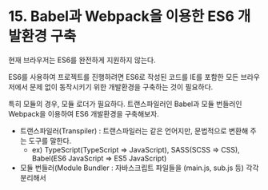 # 15. Babel과 Webpack을 이용한 ES6 개발환경 구축

현재 브라우저는 ES6를 완전하게 지원하지 않는다.

ES6를 사용하여 프로젝트를 진행하려면 ES6로 작성된 코드를 IE를 포함한 모든 브라우저에서 문제 없이 동작시키기 위한 개발환경을 구축하는 것이 필요하다.

특히 모듈의 경우, 모듈 로더가 필요하다. 트랜스파일러인 Babel과 모듈 번들러인 Webpack을 이용하여 ES6 개발환경을 구축해보자.

- 트랜스파일러(Transpiler) : 트랜스파일러는 같은 언어지만, 문법적으로 변환해 주는 도구를 말한다.
  - ex) TypeScript(TypeScript ⇒ JavaScript), SASS(SCSS ⇒ CSS), Babel(ES6 JavaScript ⇒ ES5 JavaScript)
- 모듈 번들러(Module Bundler : 자바스크립트 파일들을 (main.js, sub.js 등) 각각 분리해서 <script src="">이런 식으로 로드하면 순서에 따라 에러가 발생하는 등 여러모로 불편한 점이 생긴다. 이에 따라 모듈 단위의 개발 방식이 도입됐다. 모듈 번들러는 여러개로 나뉘어 있는 파일들을 하나의 파일로 묶어줘 이런 골치아픔을 해소시켜준다.

### 1. Babel CLI 설치

Babel은 트랜스파일러로서 ES6를 ES5 이하의 버전으로 트랜스파일링한다.

```bash
npm init -y
npm install babel-cli --save-dev
```

### 2. `.babelrc` 설정 파일 작성

Babel을 사용하려면 먼저 `env preset` 을 설치해야 한다.

`env preset` 은 현재 환경에 적합한 플러그인을 자동으로 설정해준다.

```bash
$ npm install babel-preset-env --save-dev
```

설치가 완료되었으면 프로젝트 루트에 `.babelrc` 파일을 생성하고 아래와 같이 작성한다.

```jsx
// .babelrc

{
	"presets" : ["env"]
}
```

### 3. 트랜스파일링

ES6를 ES5 이하로 트랜스파일링하기 위해 Babel CLI 명령어를 사용할 수도 있으나 여기서는 npm scripts를 사용하여 트랜스파일링하는 방법에 대해 알아본다. package.json 파일에 scripts를 추가한다.

```json
// package.json
{
	"name": "es6-project",
	"version": "1.0.0",
	"scripts": {
		"build": "babel src/js -w -d dist/js"
	},
	"devDependencies" : {
		"babel-cli" : "^6.26.0",
		"babel-preset-env" : "^1.6.1"
	}
}
```

위 npm scripts는 src/js 폴더의 ES6 파일을 트랜스파일링한 후, 결과물을 dist/js 폴더에 저장한다. 사용한 옵션의 의미는 아래와 같다

- -w : 파일 변경을 감지하여 자동으로 트랜스파일한다 (—watch 옵션의 축약형)
- -d : 결과물이 저장될 폴더를 지정한다. (—out-dir 옵션의 축약형)

이제 트랜스파일링을 실행하기 위해 ES6 파일을 작성해 보자. 프로젝트 루트에 src/js 폴더를 생성한 후 main.js와 lib.js를 추가한다

```jsx
// src/js/main.js
import {pi, square, Person} from './lib';

console.log(pi);
console.log(square(10));
console.log(new Person('hong'));
// src/js/lib.js
export const pi = Math.PI;

export function square(x) {
	return x * x;
}

export class Person {
	constructor(name){
		this.name = name;
	}
}
```

터미널에서 아래 명령으로 트랜스파일링을 실행한다.

```bash
$ npm run build
```

트랜스파일링이 성공하면 프로젝트 루트에 dist/js 폴더가 자동 생성되고 트랜스파일링된 main.js와 lib.js가 저장된다.

### 4. ES6 개발환경 구축

현재 대부분의 브라우저는 ES6의 모듈을 지원하지 않고 있다. 따라서 ES6 모듈을 현재의 브라우저에서 사용하려면 RequireJS 또는 SystemJS와 같은 모듈 로더가 필요하다.

Webpack은 의존 관계에 있는 모듈들을 하나의 자바스크립트 파일로 번들링하는 모듈 번들러이다.

Webpack을 사용하면 의존 모듈이 하나의 파일로 번들링되므로 별도의 모듈 로더가 필요없다.

Webpack과 Babel을 이용하여 ES6 환경을 구축해 보자.

src/js 폴더에 hello.js, world.js, entry.js 모듈을 작성한다. hello.js 와 world.js는 entry.js에 의해 import 되는 의존 모듈이다

```jsx
// src/js/hello.js
export default 'hello'
// src/js/world.js
export default 'world';
// src/js/entry.js
import hello from './hello';
import world from './world';

document.getElementById('demo').innerHTML = `${hello}, ${world}!`;
```

Babel을 사용하여 트랜스파일링을 실행한다.

```bash
$ npm run build
```

트랜스파일링이 성공하면 dist/js 폴더에 트랜스파일링된 entry.js, hello.js, world.js 가 저장된다.

이제 프로젝트 루트에 index.html을 생성하고 트랜스파일링된 자바스크립트 파일을 로드한다.

```html
<!DOCTYPE html>
<html>
<head>
	<meta charset="UTF-8">
	<title>Babel Demo</title>
	<script src="./dist/js/hello.js" defer></script>
	<script src="./dist/js/world.js" defer></script>
	<script src="./dist/js/entry.js" defer></script>
</head>
<body>
	<h1>Babel Demo</h1>
	<div id="demo"></div>
</body>
</html>
```

index.html을 브라우저에서 불러오면 에러가 발생한다.

이는 브라우저에서 CommonJS 모듈을 사용하려고 시도하였으나 실패한 것이다. 이제 Webpack을 사용해 보자

```bash
$ npm install webpack webpack-cli --save-dev
```

Webpack 이 모듈을 번들링할 때 Babel을 사용하여 트랜스파일링을 실행하도록 babel-loader를 설치한다.

```bash
$ npm install babel-loader --save-dev
```

이제 npm scripts를 변경하여 Babel 대신 Webpack이 실행되도록 하자.아래와 같이 package.json 파일의 scripts를 변경한다.

```json
{
	"name": "es6-project",
	"version": "1.0.0",
	"scripts": {
		"build": "webpack -w"
	},
	"devDependencies": {
		...
	}
}
```

프로젝트 루트에 `webpack.config.js` 파일을 생성하고 아래와 같이 작성한다.

```jsx
// webpack.config.js
const path = require('path');

module.exports = {
	entry: {
		entry: './src/js/entry.js'
	},
	output: {
		filename: 'bundle.js',
		path: path.resolve(__dirname, 'dist/js')
	},
	module: {
		rules: [{
			test: /\\.js$/,
			include: [
				path.resolve(__dirname, 'src/js')
			],
			exclude: /node_modules/,
			use: {
				loader: 'babel-loader',
				option: {
					presets: ['env']
				}
			}
		}]
	},
	devtool: 'source-map',
	mode: 'development'
};
```

이제 Webpack을 사용하여 번들링을 실행한다. 이때 Babel 또한 실행된다.

```bash
$ npm run build
```

실행 결과 dist/js 폴더에 bundle.js 파일이 생성되었다. 이 파일은 hello.js, world.js, entry.js 모듈이 하나로 번들링된 결과물이다.

index.html을 아래와 같이 수정하고 브라우저에서 실행해 보자

```html
<!DOCTYPE html>
<html>
<head>
	<meta charset="UTF-8">
	<title>Babel + Webpack Demo</title>
	<script src="./dist/js/bundle.js" defer></script>
</head>
<body>
	<h1>Babel + Webpack Demo</h1>
	<div id="demo"></div>
</body>
</html>
```